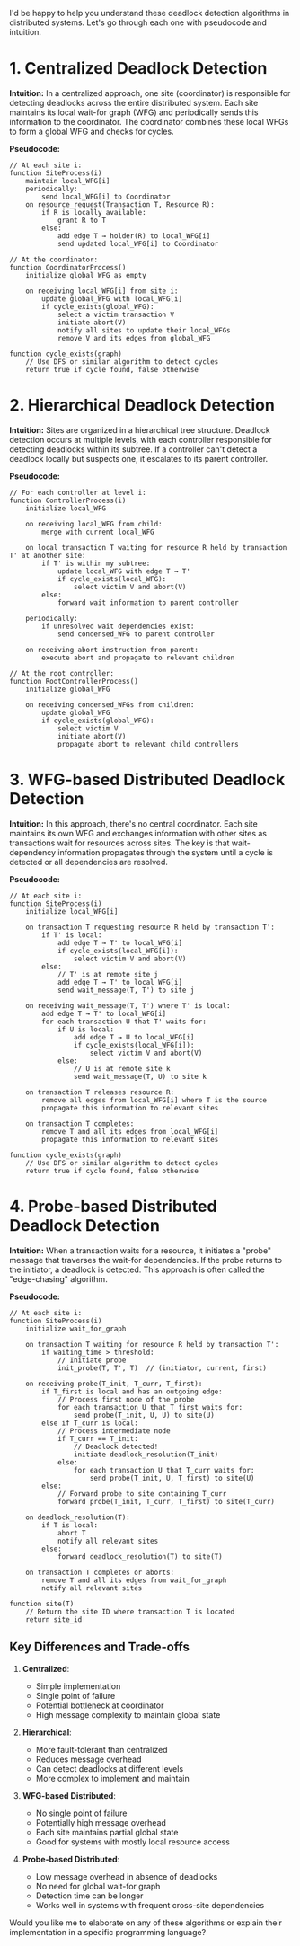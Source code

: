 I'd be happy to help you understand these deadlock detection algorithms in distributed systems. Let's go through each one with pseudocode and intuition.

# 1. Centralized Deadlock Detection

**Intuition:**
In a centralized approach, one site (coordinator) is responsible for detecting deadlocks across the entire distributed system. Each site maintains its local wait-for graph (WFG) and periodically sends this information to the coordinator. The coordinator combines these local WFGs to form a global WFG and checks for cycles.

**Pseudocode:**

```
// At each site i:
function SiteProcess(i)
    maintain local_WFG[i]
    periodically:
        send local_WFG[i] to Coordinator
    on resource_request(Transaction T, Resource R):
        if R is locally available:
            grant R to T
        else:
            add edge T → holder(R) to local_WFG[i]
            send updated local_WFG[i] to Coordinator
    
// At the coordinator:
function CoordinatorProcess()
    initialize global_WFG as empty
    
    on receiving local_WFG[i] from site i:
        update global_WFG with local_WFG[i]
        if cycle_exists(global_WFG):
            select a victim transaction V
            initiate abort(V)
            notify all sites to update their local_WFGs
            remove V and its edges from global_WFG

function cycle_exists(graph)
    // Use DFS or similar algorithm to detect cycles
    return true if cycle found, false otherwise
```

# 2. Hierarchical Deadlock Detection

**Intuition:**
Sites are organized in a hierarchical tree structure. Deadlock detection occurs at multiple levels, with each controller responsible for detecting deadlocks within its subtree. If a controller can't detect a deadlock locally but suspects one, it escalates to its parent controller.

**Pseudocode:**

```
// For each controller at level i:
function ControllerProcess(i)
    initialize local_WFG
    
    on receiving local_WFG from child:
        merge with current local_WFG
    
    on local transaction T waiting for resource R held by transaction T' at another site:
        if T' is within my subtree:
            update local_WFG with edge T → T'
            if cycle_exists(local_WFG):
                select victim V and abort(V)
        else:
            forward wait information to parent controller
    
    periodically:
        if unresolved wait dependencies exist:
            send condensed_WFG to parent controller
    
    on receiving abort instruction from parent:
        execute abort and propagate to relevant children

// At the root controller:
function RootControllerProcess()
    initialize global_WFG
    
    on receiving condensed_WFGs from children:
        update global_WFG
        if cycle_exists(global_WFG):
            select victim V
            initiate abort(V)
            propagate abort to relevant child controllers
```

# 3. WFG-based Distributed Deadlock Detection

**Intuition:**
In this approach, there's no central coordinator. Each site maintains its own WFG and exchanges information with other sites as transactions wait for resources across sites. The key is that wait-dependency information propagates through the system until a cycle is detected or all dependencies are resolved.

**Pseudocode:**

```pseudocode
// At each site i:
function SiteProcess(i)
    initialize local_WFG[i]
    
    on transaction T requesting resource R held by transaction T':
        if T' is local:
            add edge T → T' to local_WFG[i]
            if cycle_exists(local_WFG[i]):
                select victim V and abort(V)
        else:
            // T' is at remote site j
            add edge T → T' to local_WFG[i]
            send wait_message(T, T') to site j
    
    on receiving wait_message(T, T') where T' is local:
        add edge T → T' to local_WFG[i]
        for each transaction U that T' waits for:
            if U is local:
                add edge T → U to local_WFG[i]
                if cycle_exists(local_WFG[i]):
                    select victim V and abort(V)
            else:
                // U is at remote site k
                send wait_message(T, U) to site k
    
    on transaction T releases resource R:
        remove all edges from local_WFG[i] where T is the source
        propagate this information to relevant sites
    
    on transaction T completes:
        remove T and all its edges from local_WFG[i]
        propagate this information to relevant sites

function cycle_exists(graph)
    // Use DFS or similar algorithm to detect cycles
    return true if cycle found, false otherwise

```

# 4. Probe-based Distributed Deadlock Detection

**Intuition:**
When a transaction waits for a resource, it initiates a "probe" message that traverses the wait-for dependencies. If the probe returns to the initiator, a deadlock is detected. This approach is often called the "edge-chasing" algorithm.

**Pseudocode:**

```pseudocode
// At each site i:
function SiteProcess(i)
    initialize wait_for_graph
    
    on transaction T waiting for resource R held by transaction T':
        if waiting_time > threshold:
            // Initiate probe
            init_probe(T, T', T)  // (initiator, current, first)
    
    on receiving probe(T_init, T_curr, T_first):
        if T_first is local and has an outgoing edge:
            // Process first node of the probe
            for each transaction U that T_first waits for:
                send probe(T_init, U, U) to site(U)
        else if T_curr is local:
            // Process intermediate node
            if T_curr == T_init:
                // Deadlock detected!
                initiate deadlock_resolution(T_init)
            else:
                for each transaction U that T_curr waits for:
                    send probe(T_init, U, T_first) to site(U)
        else:
            // Forward probe to site containing T_curr
            forward probe(T_init, T_curr, T_first) to site(T_curr)
    
    on deadlock_resolution(T):
        if T is local:
            abort T
            notify all relevant sites
        else:
            forward deadlock_resolution(T) to site(T)
    
    on transaction T completes or aborts:
        remove T and all its edges from wait_for_graph
        notify all relevant sites

function site(T)
    // Return the site ID where transaction T is located
    return site_id

```

## Key Differences and Trade-offs

1. **Centralized**:
   - Simple implementation
   - Single point of failure
   - Potential bottleneck at coordinator
   - High message complexity to maintain global state

2. **Hierarchical**:
   - More fault-tolerant than centralized
   - Reduces message overhead
   - Can detect deadlocks at different levels
   - More complex to implement and maintain

3. **WFG-based Distributed**:
   - No single point of failure
   - Potentially high message overhead
   - Each site maintains partial global state
   - Good for systems with mostly local resource access

4. **Probe-based Distributed**:
   - Low message overhead in absence of deadlocks
   - No need for global wait-for graph
   - Detection time can be longer
   - Works well in systems with frequent cross-site dependencies

Would you like me to elaborate on any of these algorithms or explain their implementation in a specific programming language?